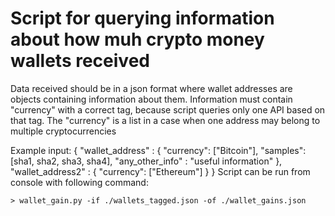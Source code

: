 # Script for querying information about how muh crypto money wallets received

Data received should be in a json format where wallet addresses are objects containing information
about them. Information must contain "currency" with a correct tag, because script queries only
one API based on that tag. The "currency" is a list in a case when one address may belong to multiple
cryptocurrencies

Example input:
{
	"wallet_address" :
	{
		"currency": ["Bitcoin"],
		"samples": [sha1, sha2, sha3, sha4],
		"any_other_info" : "useful information"
	},
	"wallet_address2" :
	{
		"currency": ["Ethereum"]
	}
}
Script can be run from console with following command:
```
> wallet_gain.py -if ./wallets_tagged.json -of ./wallet_gains.json
```
